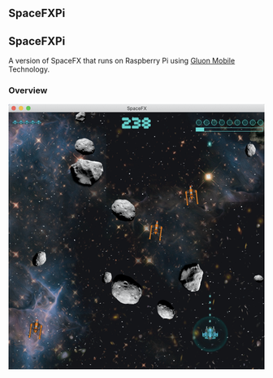 ## SpaceFXPi


## SpaceFXPi
A version of SpaceFX that runs on Raspberry Pi using [Gluon Mobile](https://gluonhq.com/products/mobile/) Technology.

### Overview
![Overview](https://raw.githubusercontent.com/HanSolo/SpaceFXPi/master/SpaceFX.png)
